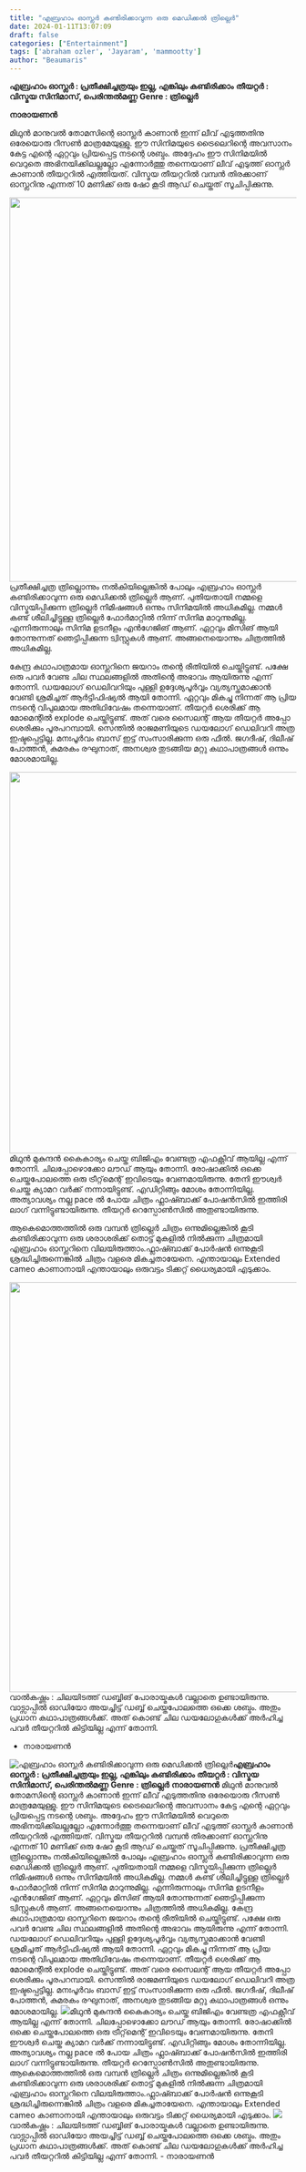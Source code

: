 ```yaml
---
title: "എബ്രഹാം ഓസ്ലർ കണ്ടിരിക്കാവുന്ന ഒരു മെഡിക്കൽ ത്രില്ലെർ"
date: 2024-01-11T13:07:09
draft: false
categories: ["Entertainment"]
tags: ['abraham ozler', 'Jayaram', 'mammootty']
author: "Beaumaris"
---
```


<strong>എബ്രഹാം ഓസ്ലർ : പ്രതീക്ഷിച്ചത്രയും ഇല്ല, എങ്കിലും കണ്ടിരിക്കാം</strong>
<strong>തീയറ്റർ : വിസ്മയ സിനിമാസ്, പെരിന്തൽമണ്ണ</strong>
<strong>Genre : ത്രില്ലെർ</strong>

<strong>നാരായണൻ</strong>

മിഥുൻ മാനുവൽ തോമസിന്റെ ഓസ്ലർ കാണാൻ ഇന്ന് ലീവ് എടുത്തതിനു ഒരേയൊരു റീസൺ മാത്രമേയുള്ളു. ഈ സിനിമയുടെ ട്രൈലെറിന്റെ അവസാനം കേട്ട എന്റെ ഏറ്റവും പ്രിയപ്പെട്ട നടന്റെ ശബ്ദം. അദ്ദേഹം ഈ സിനിമയിൽ വെറുതെ അഭിനയിക്കിലല്ലല്ലോ എന്നോർത്തു തന്നെയാണ് ലീവ് എടുത്ത് ഓസ്ലർ കാണാൻ തീയറ്ററിൽ എത്തിയത്. വിസ്മയ തീയറ്ററിൽ വമ്പൻ തിരക്കാണ് ഓസ്ലറിനു എന്നത് 10 മണിക്ക് ഒരു ഷോ കൂടി ആഡ് ചെയ്തത് സൂചിപ്പിക്കുന്നു.

<img class="alignnone size-full wp-image-437603" src="https://cdn.boolokam.com/articles/2024/01/QDQDQDQ.webp" alt="" width="1200" height="675" />പ്രതീക്ഷിച്ചത്ര ത്രില്ലൊന്നും നൽകിയില്ലെങ്കിൽ പോലും എബ്രഹാം ഓസ്ലർ കണ്ടിരിക്കാവുന്ന ഒരു മെഡിക്കൽ ത്രില്ലെർ ആണ്. പുതിയതായി നമ്മളെ വിസ്മയിപ്പിക്കുന്ന ത്രില്ലെർ നിമിഷങ്ങൾ ഒന്നും സിനിമയിൽ അധികമില്ല. നമ്മൾ കണ്ട് ശീലിച്ചിട്ടുള്ള ത്രില്ലെർ ഫോർമാറ്റിൽ നിന്ന് സിനിമ മാറുന്നുമില്ല. എന്നിരുന്നാലും സിനിമ ഉടനീളം എൻഗേജിങ് ആണ്. ഏറ്റവും മിസിങ് ആയി തോന്നുന്നത് ഞെട്ടിപ്പിക്കുന്ന ട്വിസ്റ്റുകൾ ആണ്. അങ്ങനെയൊന്നും ചിത്രത്തിൽ അധികമില്ല.

കേന്ദ്ര കഥാപാത്രമായ ഓസ്ലറിനെ ജയറാം തന്റെ രീതിയിൽ ചെയ്തിട്ടുണ്ട്. പക്ഷേ ഒരു പവർ വേണ്ട ചില സ്ഥലങ്ങളിൽ അതിന്റെ അഭാവം ആയിരുന്നു എന്ന് തോന്നി. ഡയലോഗ് ഡെലിവറിയും പുള്ളി ഉദ്ദേശ്യപൂർവ്വം വ്യത്യസ്തമാക്കാൻ വേണ്ടി ശ്രമിച്ചത് ആർട്ടിഫിഷ്യൽ ആയി തോന്നി. ഏറ്റവും മികച്ചു നിന്നത് ആ പ്രിയ നടന്റെ വിപുലമായ അതിഥിവേഷം തന്നെയാണ്. തീയറ്റർ ശെരിക്ക് ആ മോമെന്റിൽ explode ചെയ്തിട്ടുണ്ട്. അത് വരെ സൈലന്റ് ആയ തീയറ്റർ അപ്പോ ശെരിക്കും പൂരപറമ്പായി. സെന്തിൽ രാജമണിയുടെ ഡയലോഗ് ഡെലിവറി അത്ര ഇഷ്ടപ്പെട്ടില്ല. മനഃപൂർവം ബാസ് ഇട്ട് സംസാരിക്കുന്ന ഒരു ഫീൽ. ജഗദീഷ്, ദിലീഷ് പോത്തൻ, കുമരകം രഘുനാത്, അനശ്വര തുടങ്ങിയ മറ്റു കഥാപാത്രങ്ങൾ ഒന്നും മോശമായില്ല.

<img class="size-full wp-image-437605 aligncenter" src="https://cdn.boolokam.com/articles/2024/01/DDDD.jpg" alt="" width="1200" height="670" />മിഥുൻ മുകുന്ദൻ കൈകാര്യം ചെയ്ത ബിജിഎം വേണ്ടത്ര എഫക്റ്റീവ് ആയില്ല എന്ന് തോന്നി. ചിലപ്പോഴൊക്കോ ലൗഡ് ആയും തോന്നി. രോഷാക്കിൽ ഒക്കെ ചെയ്തപോലത്തെ ഒരു ട്രീറ്റ്‌മെന്റ് ഇവിടെയും വേണമായിരുന്നു. തേനി ഈശ്വർ ചെയ്ത ക്യാമറ വർക്ക് നന്നായിട്ടുണ്ട്. എഡിറ്റിങ്ങും മോശം തോന്നിയില്ല. അത്യാവശ്യം നല്ല pace ൽ പോയ ചിത്രം ഫ്ലാഷ്ബാക്ക് പോഷൻസിൽ ഇത്തിരി ലാഗ് വന്നിട്ടുണ്ടായിരുന്നു. തീയറ്റർ റെസ്പോൺസിൽ അതുണ്ടായിരുന്നു.

ആകെമൊത്തത്തിൽ ഒരു വമ്പൻ ത്രില്ലെർ ചിത്രം ഒന്നുമില്ലെങ്കിൽ കൂടി കണ്ടിരിക്കാവുന്ന ഒരു ശരാശരിക്ക് തൊട്ട് മുകളിൽ നിൽക്കുന്ന ചിത്രമായി എബ്രഹാം ഓസ്ലറിനെ വിലയിരുത്താം.ഫ്ലാഷ്ബാക്ക് പോർഷൻ ഒന്നുകൂടി ശ്രദ്ധിച്ചിരുന്നെങ്കിൽ ചിത്രം വളരെ മികച്ചതായേനെ. എന്തായാലും Extended cameo കാണാനായി എന്തായാലും ഒരുവട്ടം ടിക്കറ്റ് ധൈര്യമായി എടുക്കാം.

<img class="alignnone size-full wp-image-437604" src="https://cdn.boolokam.com/articles/2024/01/XXX.webp" alt="" width="1280" height="720" />വാൽകഷ്ണം : ചിലയിടത്ത് ഡബ്ബിങ് പോരായ്മകൾ വല്ലാതെ ഉണ്ടായിരുന്നു. വാട്സാപ്പിൽ ഓഡിയോ അയച്ചിട്ട് ഡബ്ബ് ചെയ്തപോലത്തെ ഒക്കെ ശബ്ദം. അതും പ്രധാന കഥാപാത്രങ്ങൾക്ക്. അത് കൊണ്ട് ചില ഡയലോഗുകൾക്ക് അർഹിച്ച പവർ തീയറ്ററിൽ കിട്ടിയില്ല എന്ന് തോന്നി.
- നാരായണൻ


![എബ്രഹാം ഓസ്ലർ കണ്ടിരിക്കാവുന്ന ഒരു മെഡിക്കൽ ത്രില്ലെർ](https://cdn.boolokam.com/articles/2024/01/QDQDQDQ.webp)**എബ്രഹാം ഓസ്ലർ : പ്രതീക്ഷിച്ചത്രയും ഇല്ല, എങ്കിലും കണ്ടിരിക്കാം** **തീയറ്റർ : വിസ്മയ സിനിമാസ്, പെരിന്തൽമണ്ണ** **Genre : ത്രില്ലെർ** **നാരായണൻ** മിഥുൻ മാനുവൽ തോമസിന്റെ ഓസ്ലർ കാണാൻ ഇന്ന് ലീവ് എടുത്തതിനു ഒരേയൊരു റീസൺ മാത്രമേയുള്ളു. ഈ സിനിമയുടെ ട്രൈലെറിന്റെ അവസാനം കേട്ട എന്റെ ഏറ്റവും പ്രിയപ്പെട്ട നടന്റെ ശബ്ദം. അദ്ദേഹം ഈ സിനിമയിൽ വെറുതെ അഭിനയിക്കിലല്ലല്ലോ എന്നോർത്തു തന്നെയാണ് ലീവ് എടുത്ത് ഓസ്ലർ കാണാൻ തീയറ്ററിൽ എത്തിയത്. വിസ്മയ തീയറ്ററിൽ വമ്പൻ തിരക്കാണ് ഓസ്ലറിനു എന്നത് 10 മണിക്ക് ഒരു ഷോ കൂടി ആഡ് ചെയ്തത് സൂചിപ്പിക്കുന്നു. പ്രതീക്ഷിച്ചത്ര ത്രില്ലൊന്നും നൽകിയില്ലെങ്കിൽ പോലും എബ്രഹാം ഓസ്ലർ കണ്ടിരിക്കാവുന്ന ഒരു മെഡിക്കൽ ത്രില്ലെർ ആണ്. പുതിയതായി നമ്മളെ വിസ്മയിപ്പിക്കുന്ന ത്രില്ലെർ നിമിഷങ്ങൾ ഒന്നും സിനിമയിൽ അധികമില്ല. നമ്മൾ കണ്ട് ശീലിച്ചിട്ടുള്ള ത്രില്ലെർ ഫോർമാറ്റിൽ നിന്ന് സിനിമ മാറുന്നുമില്ല. എന്നിരുന്നാലും സിനിമ ഉടനീളം എൻഗേജിങ് ആണ്. ഏറ്റവും മിസിങ് ആയി തോന്നുന്നത് ഞെട്ടിപ്പിക്കുന്ന ട്വിസ്റ്റുകൾ ആണ്. അങ്ങനെയൊന്നും ചിത്രത്തിൽ അധികമില്ല. കേന്ദ്ര കഥാപാത്രമായ ഓസ്ലറിനെ ജയറാം തന്റെ രീതിയിൽ ചെയ്തിട്ടുണ്ട്. പക്ഷേ ഒരു പവർ വേണ്ട ചില സ്ഥലങ്ങളിൽ അതിന്റെ അഭാവം ആയിരുന്നു എന്ന് തോന്നി. ഡയലോഗ് ഡെലിവറിയും പുള്ളി ഉദ്ദേശ്യപൂർവ്വം വ്യത്യസ്തമാക്കാൻ വേണ്ടി ശ്രമിച്ചത് ആർട്ടിഫിഷ്യൽ ആയി തോന്നി. ഏറ്റവും മികച്ചു നിന്നത് ആ പ്രിയ നടന്റെ വിപുലമായ അതിഥിവേഷം തന്നെയാണ്. തീയറ്റർ ശെരിക്ക് ആ മോമെന്റിൽ explode ചെയ്തിട്ടുണ്ട്. അത് വരെ സൈലന്റ് ആയ തീയറ്റർ അപ്പോ ശെരിക്കും പൂരപറമ്പായി. സെന്തിൽ രാജമണിയുടെ ഡയലോഗ് ഡെലിവറി അത്ര ഇഷ്ടപ്പെട്ടില്ല. മനഃപൂർവം ബാസ് ഇട്ട് സംസാരിക്കുന്ന ഒരു ഫീൽ. ജഗദീഷ്, ദിലീഷ് പോത്തൻ, കുമരകം രഘുനാത്, അനശ്വര തുടങ്ങിയ മറ്റു കഥാപാത്രങ്ങൾ ഒന്നും മോശമായില്ല. ![](https://cdn.boolokam.com/articles/2024/01/DDDD.jpg)മിഥുൻ മുകുന്ദൻ കൈകാര്യം ചെയ്ത ബിജിഎം വേണ്ടത്ര എഫക്റ്റീവ് ആയില്ല എന്ന് തോന്നി. ചിലപ്പോഴൊക്കോ ലൗഡ് ആയും തോന്നി. രോഷാക്കിൽ ഒക്കെ ചെയ്തപോലത്തെ ഒരു ട്രീറ്റ്‌മെന്റ് ഇവിടെയും വേണമായിരുന്നു. തേനി ഈശ്വർ ചെയ്ത ക്യാമറ വർക്ക് നന്നായിട്ടുണ്ട്. എഡിറ്റിങ്ങും മോശം തോന്നിയില്ല. അത്യാവശ്യം നല്ല pace ൽ പോയ ചിത്രം ഫ്ലാഷ്ബാക്ക് പോഷൻസിൽ ഇത്തിരി ലാഗ് വന്നിട്ടുണ്ടായിരുന്നു. തീയറ്റർ റെസ്പോൺസിൽ അതുണ്ടായിരുന്നു. ആകെമൊത്തത്തിൽ ഒരു വമ്പൻ ത്രില്ലെർ ചിത്രം ഒന്നുമില്ലെങ്കിൽ കൂടി കണ്ടിരിക്കാവുന്ന ഒരു ശരാശരിക്ക് തൊട്ട് മുകളിൽ നിൽക്കുന്ന ചിത്രമായി എബ്രഹാം ഓസ്ലറിനെ വിലയിരുത്താം.ഫ്ലാഷ്ബാക്ക് പോർഷൻ ഒന്നുകൂടി ശ്രദ്ധിച്ചിരുന്നെങ്കിൽ ചിത്രം വളരെ മികച്ചതായേനെ. എന്തായാലും Extended cameo കാണാനായി എന്തായാലും ഒരുവട്ടം ടിക്കറ്റ് ധൈര്യമായി എടുക്കാം. ![](https://cdn.boolokam.com/articles/2024/01/XXX.webp)വാൽകഷ്ണം : ചിലയിടത്ത് ഡബ്ബിങ് പോരായ്മകൾ വല്ലാതെ ഉണ്ടായിരുന്നു. വാട്സാപ്പിൽ ഓഡിയോ അയച്ചിട്ട് ഡബ്ബ് ചെയ്തപോലത്തെ ഒക്കെ ശബ്ദം. അതും പ്രധാന കഥാപാത്രങ്ങൾക്ക്. അത് കൊണ്ട് ചില ഡയലോഗുകൾക്ക് അർഹിച്ച പവർ തീയറ്ററിൽ കിട്ടിയില്ല എന്ന് തോന്നി. \- നാരായണൻ
